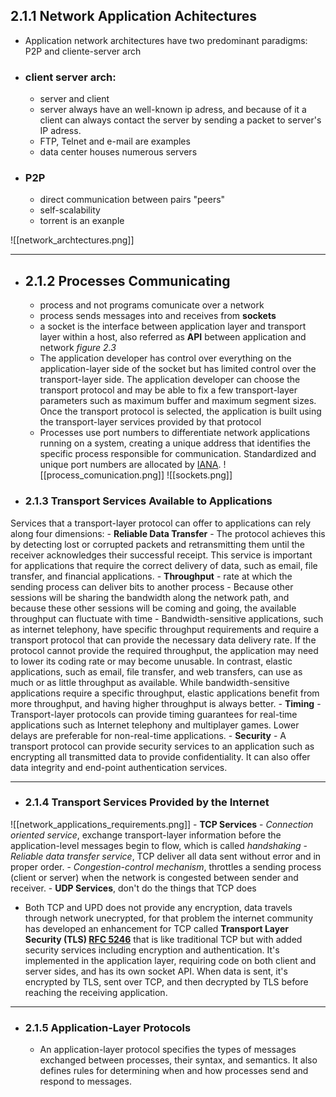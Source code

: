 
## 2.1.1 Network Application Achitectures

- Application network architectures have two predominant paradigms: P2P and cliente-server arch

- ### client server arch: 
	- server and client
	- server always have an well-known ip adress, and because of it a client can always contact the server by sending a packet to server's IP adress.
	- FTP, Telnet and e-mail are examples
	- data center houses numerous servers

- ### P2P
	- direct communication between pairs "peers"
	- self-scalability
	- torrent is an exanple

![[network_archtectures.png]]


---

- ## 2.1.2 Processes Communicating

	- process and not programs comunicate over a network
	- process sends messages into and receives from **sockets**
	- a socket is the interface between application layer and transport layer within a host, also referred as **API** between application and network *figure 2.3*
	- The application developer has control over everything on the application-layer side of the socket but has limited control over the transport-layer side. The application developer can choose the transport protocol and may be able to fix a few transport-layer parameters such as maximum buffer and maximum segment sizes. Once the transport protocol is selected, the application is built using the transport-layer services provided by that protocol
	- Processes use port numbers to differentiate network applications running on a system, creating a unique address that identifies the specific process responsible for communication. Standardized and unique port numbers are allocated by [IANA](https://www.iana.org/).
![[process_comunication.png]]
![[sockets.png]]

- ### 2.1.3 Transport Services Available to Applications
Services that a transport-layer protocol can offer to applications can rely along four dimensions: 
	- **Reliable Data Transfer** 
		- The protocol achieves this by detecting lost or corrupted packets and retransmitting them until the receiver acknowledges their successful receipt. This service is important for applications that require the correct delivery of data, such as email, file transfer, and financial applications.
	- **Throughput**
		- rate at which the sending process can deliver bits to another process
		- Because other sessions will be sharing the bandwidth along the network path, and because these other sessions will be coming and going, the available throughput can fluctuate with time
		- Bandwidth-sensitive applications, such as internet telephony, have specific throughput requirements and require a transport protocol that can provide the necessary data delivery rate. If the protocol cannot provide the required throughput, the application may need to lower its coding rate or may become unusable. In contrast, elastic applications, such as email, file transfer, and web transfers, can use as much or as little throughput as available. While bandwidth-sensitive applications require a specific throughput, elastic applications benefit from more throughput, and having higher throughput is always better.
	- **Timing**
		- Transport-layer protocols can provide timing guarantees for real-time applications such as Internet telephony and multiplayer games. Lower delays are preferable for non-real-time applications.
	- **Security**
		- A transport protocol can provide security services to an application such as encrypting all transmitted data to provide confidentiality. It can also offer data integrity and end-point authentication services.

--- 
- ### 2.1.4 Transport Services Provided by the Internet
 ![[network_applications_requirements.png]]
	 - **TCP Services**
		 - *Connection oriented service*, exchange transport-layer information before the application-level messages begin to flow, which is called *handshaking*
		 - *Reliable data transfer service*, TCP deliver all data sent without error and in proper order.
		 - *Congestion-control mechanism*, throttles a sending process (client or server) when the network is congested between sender and receiver.
	- **UDP Services**, don't do the things that TCP does
- Both TCP and UPD does not provide any encryption, data travels through network unecrypted, for that problem the internet community has developed an enhancement for TCP called **Transport Layer Security (TLS) [RFC 5246](https://www.ietf.org/rfc/rfc5246.txt)** that is like traditional TCP but with added security services including encryption and authentication. It's implemented in the application layer, requiring code on both client and server sides, and has its own socket API. When data is sent, it's encrypted by TLS, sent over TCP, and then decrypted by TLS before reaching the receiving application.

---

- ### 2.1.5 Application-Layer Protocols
	- An application-layer protocol specifies the types of messages exchanged between processes, their syntax, and semantics. It also defines rules for determining when and how processes send and respond to messages.